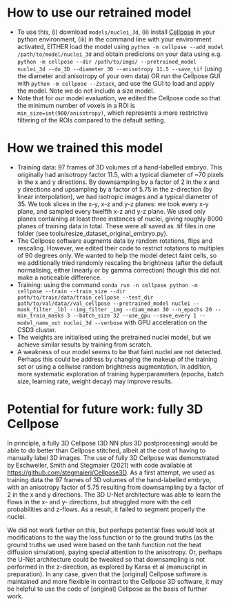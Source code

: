 # How to use our retrained model
- To use this, (i) download ``models/nuclei_3d``, (ii) install [Cellpose](https://github.com/MouseLand/cellpose) in your python environment, (iii) in the command line with your environment activated, EITHER load the model using ``python -m cellpose --add_model /path/to/model/nuclei_3d`` and obtain predicions on your data using e.g. ``python -m cellpose --dir /path/to/imgs/ --pretrained_model nuclei_3d --do_3D --diameter 30 --anisotropy 11.5 --save_tif`` (using the diameter and anisotropy of your own data) OR run the Cellpose GUI with ``python -m cellpose --Zstack``, and use the GUI to load and apply the model. Note we do not include a size model.
- Note that for our model evaluation, we edited the Cellpose code so that the minimum number of voxels in a ROI is ``min_size=int(900/anisotropy)``, which represents a more restrictive filtering of the ROIs compared to the default setting.

# How we trained this model
- Training data: 97 frames of 3D volumes of a hand-labelled embryo. This originally had anisotropy factor 11.5, with a typical diameter of ~70 pixels in the x and y directions. By downsampling by a factor of 2 in the x and y directions and upsampling by a factor of 5.75 in the z-direction (by linear interpolation), we had isotropic images and a typical diameter of 35. We took slices in the x-y, x-z and y-z planes: we took every x-y plane, and sampled every twelfth x-z and y-z plane. We used only planes containing at least three instances of nuclei, giving roughly 8000 planes of training data in total. These were all saved as .tif files in one folder (see tools/resize_dataset_original_embryo.py).
-  The Cellpose software augments data by random rotations, flips and rescaling. However, we edited their code to restrict rotations to multiples of 90 degrees only. We wanted to help the model detect faint cells, so we additionally tried randomly rescaling the brightness (after the default normalising, either linearly or by gamma correction) though this did not make a noticeable difference.
- Training: using the command ``conda run -n cellpose python -m cellpose --train --train_size --dir path/to/train/data/train_cellpose --test_dir path/to/val/data//val_cellpose --pretrained_model nuclei --mask_filter _lbl --img_filter _img --diam_mean 30 --n_epochs 20 --min_train_masks 3 --batch_size 32 --use_gpu --save_every 1 --model_name_out nuclei_3d --verbose`` with GPU acceleration on the CSD3 cluster.
- The weights are initialised using the pretrained nuclei model, but we achieve similar results by training from scratch.
-  A weakness of our model seems to be that faint nuclei are not detected. Perhaps this could be address by changing the makeup of the training set or using a cellwise random brightness augmentation. In addition, more systematic exploration of training hyperparameters (epochs, batch size, learning rate, weight decay) may improve results.

# Potential for future work: fully 3D Cellpose
In principle, a fully 3D Cellpose (3D NN plus 3D postprocessing) would be able to do better than Cellpose stitched, albeit at the cost of having to manually label 3D images. The use of fully 3D Cellpose was demonstrated by Eschweiler, Smith and Stegmaier (2021) with code available at https://github.com/stegmaierj/Cellpose3D. As a first attempt, we used as training data the 97 frames of 3D volumes of the hand-labelled embryo, with an anisotropy factor of 5.75 resulting from downsampling by a factor of 2 in the x and y directions. The 3D U-Net architecture was able to learn the flows in the x- and y- directions, but struggled more with the cell probabilities and z-flows. As a result, it failed to segment properly the nuclei.

We did not work further on this, but perhaps potential fixes would look at modifications to the way the loss function or to the ground truths (as the ground truths we used were based on the tanh function not the heat diffusion simulation), paying special attention to the anisotropy. Or, perhaps the U-Net architecture could be tweaked so that downsampling is not performed in the z-direction, as explored by Karsa et al (manuscript in preparation). In any case, given that the [original] Cellpose software is maintained and more flexible in contrast to the Cellpose 3D software, it may be helpful to use the code of [original] Cellpose as the basis of further work.
